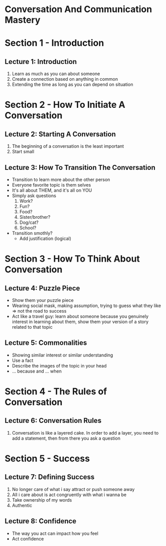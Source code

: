 # Conversation And Communication Mastery

# Section 1 - Introduction

## Lecture 1: Introduction
1. Learn as much as you can about someone
2. Create a connection based on anything in common
3. Extending the time as long as you can depend on situation

# Section 2 - How To Initiate A Conversation

## Lecture 2: Starting A Conversation
1. The beginning of a conversation is the least important
2. Start small

## Lecture 3: How To Transition The Conversation
* Transition to learn more about the other person
* Everyone favorite topic is them selves
* It's all about THEM, and it's all on YOU
* Simply ask questions
  1. Work?
  2. Fun?
  3. Food?
  4. Sister/brother?
  5. Dog/cat?
  6. School?
* Transition smothly?
  * Add justification (logical)

# Section 3 - How To Think About Conversation

## Lecture 4: Puzzle Piece
* Show them your puzzle piece
* Wearing social mask, making assumption, trying to guess what they like => not the road to success
* Act like a travel guy: learn about someone because you genuinely interest in learning about them, show them your version of a story related to that topic

## Lecture 5: Commonalities
* Showing similar interest or similar understanding
* Use a fact
* Describe the images of the topic in your head
* ... because and ... when

# Section 4 - The Rules of Conversation

## Lecture 6: Conversation Rules
1. Conversation is like a layered cake. In order to add a layer, you need to add a statement, then from there you ask a question

# Section 5 - Success

## Lecture 7: Defining Success
1. No longer care of what i say attract or push someone away
2. All i care about is act congruently with what i wanna be
3. Take ownership of my words
4. Authentic

## Lecture 8: Confidence
* The way you act can impact how you feel
* Act confidence
